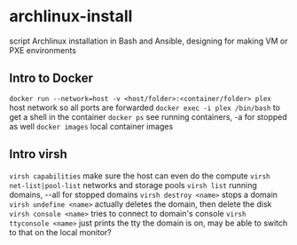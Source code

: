 # archlinux-install
script Archlinux installation in Bash and Ansible, designing for making VM or PXE environments

## Intro to Docker

`docker run --network=host -v <host/folder>:<container/folder> plex` host network so all ports are forwarded
`docker exec -i plex /bin/bash` to get a shell in the container
`docker ps` see running containers, -a for stopped as well
`docker images` local container images

## Intro virsh

`virsh capabilities` make sure the host can even do the compute
`virsh net-list|pool-list` networks and storage pools
`virsh list` running domains, --all for stopped domains
`virsh destroy <name>` stops a domain
`virsh undefine <name>` actually deletes the domain, then delete the disk
`virsh console <name>` tries to connect to domain's console
`virsh ttyconsole <name>` just prints the tty the domain is on, may be able to switch to that on the local monitor?
